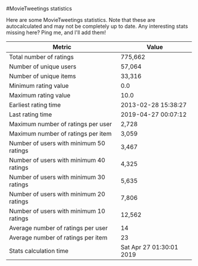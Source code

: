 #MovieTweetings statistics

Here are some MovieTweetings statistics. Note that these are autocalculated and may not be completely up to date. Any interesting stats missing here? Ping me, and I'll add them!

Metric | Value
--- | ---
Total number of ratings                 | 775,662
Number of unique users                  | 57,064
Number of unique items                  | 33,316
Minimum rating value                    | 0.0
Maximum rating value                    | 10.0
Earliest rating time                    | 2013-02-28 15:38:27
Last rating time                        | 2019-04-27 00:07:12
Maximum number of ratings per user      | 2,728
Maximum number of ratings per item      | 3,059
Number of users with minimum 50 ratings | 3,467
Number of users with minimum 40 ratings | 4,325
Number of users with minimum 30 ratings | 5,635
Number of users with minimum 20 ratings | 7,806
Number of users with minimum 10 ratings | 12,562
Average number of ratings per user      | 14
Average number of ratings per item      | 23
Stats calculation time                  | Sat Apr 27 01:30:01 2019

